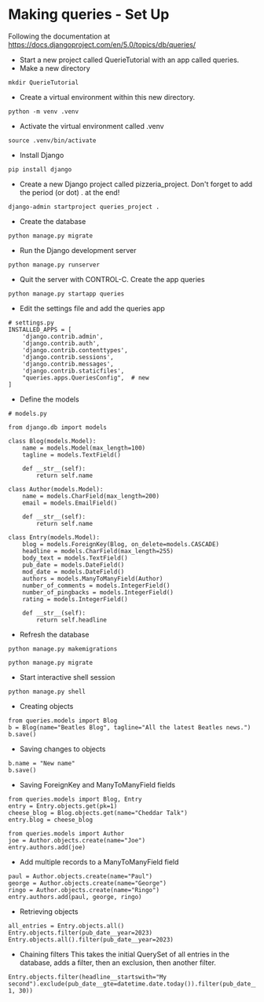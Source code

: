 Making queries - Set Up
========================================================
Following the documentation at https://docs.djangoproject.com/en/5.0/topics/db/queries/

* Start a new project called QuerieTutorial with an app called queries.
* Make a new directory

```shell
mkdir QuerieTutorial
```

* Create a virtual environment within this new directory. 

```shell
python -m venv .venv
```

* Activate the virtual environment called .venv
```shell
source .venv/bin/activate
```

* Install Django
```shell
pip install django
```

* Create a new Django project called pizzeria_project. Don't forget to add the period (or dot) . at the end!
```shell
django-admin startproject queries_project .
```

* Create the database
```shell
python manage.py migrate
```

* Run the Django development server
```shell
python manage.py runserver
```

* Quit the server with CONTROL-C. Create the app queries
```shell
python manage.py startapp queries
```

* Edit the settings file and add the queries app 
```python3
# settings.py
INSTALLED_APPS = [
    'django.contrib.admin',
    'django.contrib.auth',
    'django.contrib.contenttypes',
    'django.contrib.sessions',
    'django.contrib.messages',
    'django.contrib.staticfiles',
    "queries.apps.QueriesConfig",  # new
]
```

* Define the models
```python3
# models.py

from django.db import models

class Blog(models.Model):
    name = models.Model(max_length=100)
    tagline = models.TextField()

    def __str__(self):
        return self.name

class Author(models.Model):
    name = models.CharField(max_length=200)
    email = models.EmailField()

    def __str__(self):
        return self.name

class Entry(models.Model):
    blog = models.ForeignKey(Blog, on_delete=models.CASCADE)
    headline = models.CharField(max_length=255)
    body_text = models.TextField()
    pub_date = models.DateField()
    mod_date = models.DateField()
    authors = models.ManyToManyField(Author)
    number_of_comments = models.IntegerField()
    number_of_pingbacks = models.IntegerField()
    rating = models.IntegerField()
    
    def __str__(self):
        return self.headline
```

* Refresh the database
```shell
python manage.py makemigrations

python manage.py migrate 
```

* Start interactive shell session
```shell
python manage.py shell
```

* Creating objects
```shell
from queries.models import Blog
b = Blog(name="Beatles Blog", tagline="All the latest Beatles news.")
b.save()
```

* Saving changes to objects
```shell
b.name = "New name"
b.save()
```

* Saving ForeignKey and ManyToManyField fields
```shell
from queries.models import Blog, Entry
entry = Entry.objects.get(pk=1)
cheese_blog = Blog.objects.get(name="Cheddar Talk")
entry.blog = cheese_blog

from queries.models import Author
joe = Author.objects.create(name="Joe")
entry.authors.add(joe)
```

* Add multiple records to a ManyToManyField field
```shell
paul = Author.objects.create(name="Paul")
george = Author.objects.create(name="George")
ringo = Author.objects.create(name="Ringo")
entry.authors.add(paul, george, ringo)
```

* Retrieving objects
```shell
all_entries = Entry.objects.all()
Entry.objects.filter(pub_date__year=2023)
Entry.objects.all().filter(pub_date__year=2023)
```

* Chaining filters
This takes the initial QuerySet of all entries in the database, adds a filter, then an exclusion, then another filter. 
```shell
Entry.objects.filter(headline__startswith="My second").exclude(pub_date__gte=datetime.date.today()).filter(pub_date__gte=datetime.date(2005, 1, 30))
```

